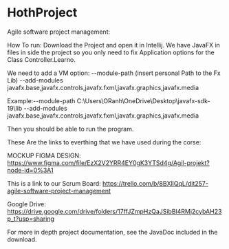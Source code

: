 # HothProject
Agile software project management:

How To run: 
Download the Project and open it in Intellij.
We have JavaFX in files in side the project so you only need to fix Application options for the Class Controller.Learno. 

We need to add a VM option: --module-path (insert personal Path to the Fx Lib) --add-modules javafx.base,javafx.controls,javafx.fxml,javafx.graphics,javafx.media

Example:--module-path C:\Users\ORanh\OneDrive\Desktop\javafx-sdk-19\lib --add-modules javafx.base,javafx.controls,javafx.fxml,javafx.graphics,javafx.media

Then you should be able to run the program.


These Are the links to everthing that we have used during the corse:

MOCKUP FIGMA DESIGN:
https://www.figma.com/file/EzX2V2YRR4EY0gK3YTSd4g/Agil-projekt?node-id=0%3A1

This is a link to our Scrum Board:
https://trello.com/b/8BXllQqL/dit257-agile-software-project-management

Google Drive:
https://drive.google.com/drive/folders/17ffJZmpHzQaJSibBl4RMj2cybAH23p_t?usp=sharing

For more in depth project documentation, see the JavaDoc included in the download.
